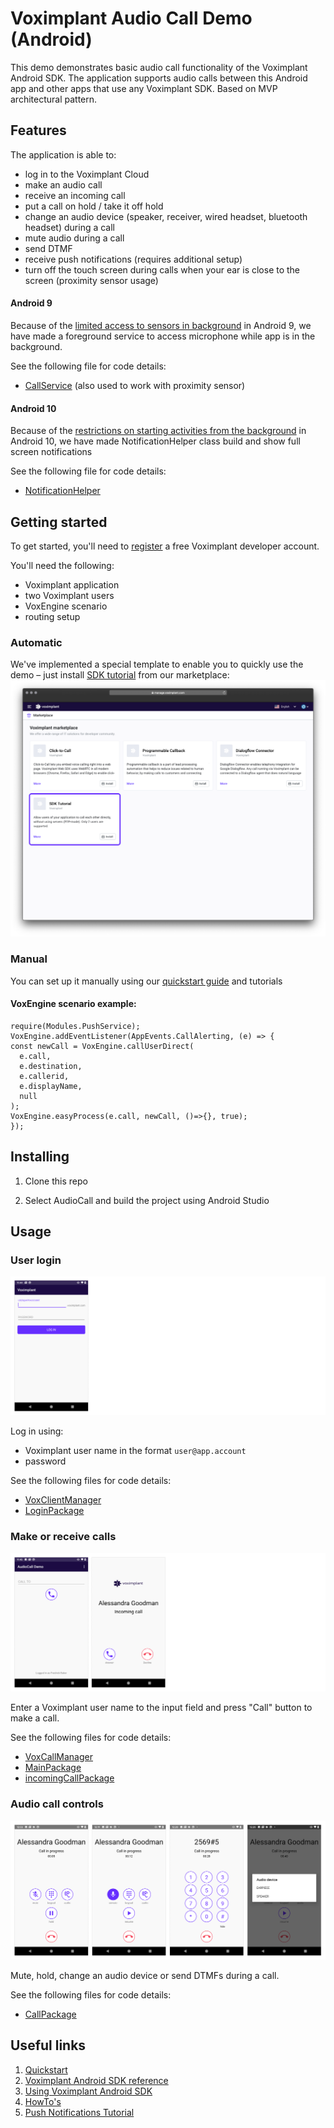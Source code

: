 # Voximplant Audio Call Demo (Android)

This demo demonstrates basic audio call functionality of the Voximplant Android SDK. 
The application supports audio calls between this Android app and other apps that use any Voximplant SDK.
Based on MVP architectural pattern.

## Features
The application is able to:
- log in to the Voximplant Cloud
- make an audio call
- receive an incoming call
- put a call on hold / take it off hold
- change an audio device (speaker, receiver, wired headset, bluetooth headset) during a call
- mute audio during a call
- send DTMF
- receive push notifications (requires additional setup)
- turn off the touch screen during calls when your ear is close to the screen (proximity sensor usage)

#### Android 9
Because of the [limited access to sensors in background](https://developer.android.com/about/versions/pie/android-9.0-changes-all#bg-sensor-access) in Android 9,
we have made a foreground service to access microphone while app is in the background.

See the following file for code details:
- [CallService](src/main/java/com/voximplant/demos/audiocall/ui/call/CallService.java) (also used to work with proximity sensor)

#### Android 10
Because of the [restrictions on starting activities from the background](https://developer.android.com/guide/components/activities/background-starts) in Android 10,
we have made NotificationHelper class build and show full screen notifications

See the following file for code details:
- [NotificationHelper](src/main/java/com/voximplant/demos/audiocall/utils/NotificationHelper.java)

## Getting started
To get started, you'll need to [register](https://voximplant.com) a free Voximplant developer account.

You'll need the following:
- Voximplant application
- two Voximplant users
- VoxEngine scenario
- routing setup

### Automatic
We've implemented a special template to enable you to quickly use the demo – just 
install [SDK tutorial](https://manage.voximplant.com/marketplace/sdk_tutorial) from our marketplace:
![marketplace](screenshots/market.png)

### Manual
You can set up it manually using our [quickstart guide](https://voximplant.com/docs/references/articles/quickstart) and tutorials

#### VoxEngine scenario example:
  ```
  require(Modules.PushService);
  VoxEngine.addEventListener(AppEvents.CallAlerting, (e) => {
  const newCall = VoxEngine.callUserDirect(
    e.call, 
    e.destination,
    e.callerid,
    e.displayName,
    null
  );
  VoxEngine.easyProcess(e.call, newCall, ()=>{}, true);
  });
  ```

## Installing
1. Clone this repo 

2. Select AudioCall and build the project using Android Studio

## Usage

### User login
![login](screenshots/login.png)

Log in using:
* Voximplant user name in the format `user@app.account`
* password

See the following files for code details:
- [VoxClientManager](src/main/java/com/voximplant/demos/audiocall/manager/VoxClientManager.java)
- [LoginPackage](src/main/java/com/voximplant/demos/audiocall/ui/login)

### Make or receive calls
![call](screenshots/call.png)

Enter a Voximplant user name to the input field and press "Call" button to make a call.

See the following files for code details:
- [VoxCallManager](src/main/java/com/voximplant/demos/audiocall/manager/VoxCallManager.java)
- [MainPackage](src/main/java/com/voximplant/demos/audiocall/ui/main)
- [incomingCallPackage](src/main/java/com/voximplant/demos/audiocall/ui/incomingcall)

### Audio call controls
![inCall](screenshots/inCall.png)

Mute, hold, change an audio device or send DTMFs during a call.

See the following files for code details:
- [CallPackage](src/main/java/com/voximplant/demos/audiocall/ui/call)

## Useful links
1. [Quickstart](https://voximplant.com/docs/references/articles/quickstart)
2. [Voximplant Android SDK reference](https://voximplant.com/docs/references/androidsdk)
3. [Using Voximplant Android SDK](https://voximplant.com/docs/references/androidsdk/using-android-sdk)
4. [HowTo's](https://voximplant.com/blog/howto) 
5. [Push Notifications Tutorial](https://voximplant.com/docs/references/androidsdk/push-notifications-for-android)